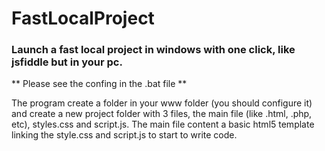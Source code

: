 # FastLocalProject
### Launch a fast local project in windows with one click, like jsfiddle but in your pc.

** Please see the confing in the .bat file **

The program create a folder in your www folder (you should configure it) and create a new project folder with 3 files, the main file (like .html, .php, etc), styles.css and script.js.
The main file content a basic html5 template linking the style.css and script.js to start to write code.
